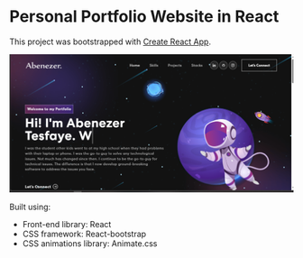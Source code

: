 # Personal Portfolio Website in React

This project was bootstrapped with [Create React App](https://github.com/facebook/create-react-app).

<img width="1266" alt="Screen Shot 2023" src="https://github.com/kecheste/portfo/blob/main/scc.png">

Built using:

- Front-end library: React
- CSS framework: React-bootstrap
- CSS animations library: Animate.css
